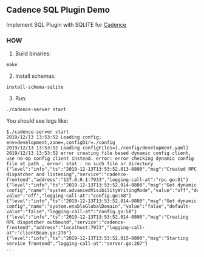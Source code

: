 ## Cadence SQL Plugin Demo
Implement SQL Plugin with SQLITE for [Cadence](https://github.com/uber/cadence/blob/master/docs/persistence.md)

### HOW
1. Build binaries:
```
make
```
2. Install schemas:
```
install-schema-sqlite
```
3. Run:
```
./cadence-server start
```
You should see logs like:
```
$./cadence-server start
2019/12/13 13:53:52 Loading config; env=development,zone=,configDir=./config
2019/12/13 13:53:52 Loading configFiles=[./config/development.yaml]
2019/12/13 13:53:52 error creating file based dynamic config client, use no-op config client instead. error: error checking dynamic config file at path , error: stat : no such file or directory
{"level":"info","ts":"2019-12-13T13:53:52.013-0800","msg":"Created RPC dispatcher and listening","service":"cadence-frontend","address":"127.0.0.1:7933","logging-call-at":"rpc.go:81"}
{"level":"info","ts":"2019-12-13T13:53:52.014-0800","msg":"Get dynamic config","name":"system.advancedVisibilityWritingMode","value":"off","default-value":"off","logging-call-at":"config.go:58"}
{"level":"info","ts":"2019-12-13T13:53:52.014-0800","msg":"Get dynamic config","name":"system.enableGlobalDomain","value":"false","default-value":"false","logging-call-at":"config.go:58"}
{"level":"info","ts":"2019-12-13T13:53:52.014-0800","msg":"Creating RPC dispatcher outbound","service":"cadence-frontend","address":"localhost:7933","logging-call-at":"clientBean.go:276"}
{"level":"info","ts":"2019-12-13T13:53:52.015-0800","msg":"Starting service frontend","logging-call-at":"server.go:207"}
...
```